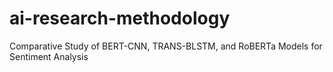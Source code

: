 # ai-research-methodology
 Comparative Study of BERT-CNN, TRANS-BLSTM, and RoBERTa Models for Sentiment Analysis
